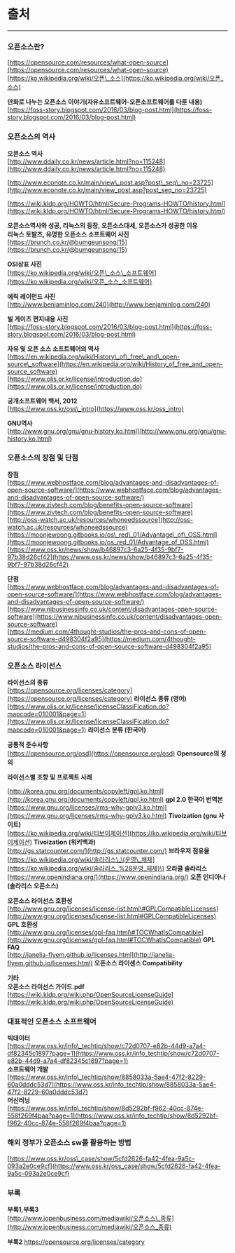 # 출처

---

### 오픈소스란?

[https://opensource.com/resources/what-open-source](https://opensource.com/resources/what-open-source)  
[https://ko.wikipedia.org/wiki/오픈\_소스](https://ko.wikipedia.org/wiki/오픈_소스)

**만화로 나누는 오픈소스 이야기\(자유소프트웨어-오픈소프트웨어를 다룬 내용\)**  
[https://foss-story.blogspot.com/2016/03/blog-post.html](https://foss-story.blogspot.com/2016/03/blog-post.html)

### 오픈소스의 역사

**오픈소스 역사**  
[http://www.ddaily.co.kr/news/article.html?no=115248](http://www.ddaily.co.kr/news/article.html?no=115248)

[http://www.econote.co.kr/main/view\_post.asp?post\_seq\_no=23725](http://www.econote.co.kr/main/view_post.asp?post_seq_no=23725)

[https://wiki.kldp.org/HOWTO/html/Secure-Programs-HOWTO/history.html](https://wiki.kldp.org/HOWTO/html/Secure-Programs-HOWTO/history.html)

**오픈소스역사와 성공, 리눅스의 등장, 오픈소스대세, 오픈소스가 성공한 이유**   
**리눅스 토발즈, 유명한 오픈소스 소프트웨어 사진**  
[https://brunch.co.kr/@bumgeunsong/15](https://brunch.co.kr/@bumgeunsong/15)

**OSI상표 사진**  
[https://ko.wikipedia.org/wiki/오픈\_소스\_소프트웨어](https://ko.wikipedia.org/wiki/오픈_소스_소프트웨어)

**에릭 레이먼드 사진**  
[http://www.benjaminlog.com/240](http://www.benjaminlog.com/240)

**빌 게이츠 편지내용 사진**  
[https://foss-story.blogspot.com/2016/03/blog-post.html](https://foss-story.blogspot.com/2016/03/blog-post.html)

**자유 및 오픈 소스 소프트웨어의 역사**  
[https://en.wikipedia.org/wiki/History\_of\_free\_and\_open-source\_software](https://en.wikipedia.org/wiki/History_of_free_and_open-source_software)  
[https://www.olis.or.kr/license/introduction.do](https://www.olis.or.kr/license/introduction.do)

**공개소프트웨어 백서, 2012**  
[https://www.oss.kr/oss\_intro](https://www.oss.kr/oss_intro)

**GNU역사**  
[http://www.gnu.org/gnu/gnu-history.ko.html](http://www.gnu.org/gnu/gnu-history.ko.html)

### 오픈소스의 장점 및 단점

**장점**  
[https://www.webhostface.com/blog/advantages-and-disadvantages-of-open-source-software/](https://www.webhostface.com/blog/advantages-and-disadvantages-of-open-source-software/)  
[https://www.zivtech.com/blog/benefits-open-source-software](https://www.zivtech.com/blog/benefits-open-source-software)  
[http://oss-watch.ac.uk/resources/whoneedssource](http://oss-watch.ac.uk/resources/whoneedssource)  
[https://moonjewoong.gitbooks.io/os\_red\_01/Advantage\_of\_OSS.html](https://moonjewoong.gitbooks.io/os_red_01/Advantage_of_OSS.html)  
[https://www.oss.kr/news/show/b46897c3-6a25-4f35-9bf7-97b38d26cf42](https://www.oss.kr/news/show/b46897c3-6a25-4f35-9bf7-97b38d26cf42)

**단점**  
[https://www.webhostface.com/blog/advantages-and-disadvantages-of-open-source-software/](https://www.webhostface.com/blog/advantages-and-disadvantages-of-open-source-software/)  
[https://www.nibusinessinfo.co.uk/content/disadvantages-open-source-software](https://www.nibusinessinfo.co.uk/content/disadvantages-open-source-software)  
[https://medium.com/4thought-studios/the-pros-and-cons-of-open-source-software-d498304f2a95](https://medium.com/4thought-studios/the-pros-and-cons-of-open-source-software-d498304f2a95)

### 오픈소스 라이선스

**라이선스의 종류**  
[https://opensource.org/licenses/category](https://opensource.org/licenses/category) **라이선스 종류 \(영어\)**  
[https://www.olis.or.kr/license/licenseClassiFication.do?mapcode=010001&page=1](https://www.olis.or.kr/license/licenseClassiFication.do?mapcode=010001&page=1) **라이선스 분류 \(한국어\)**

**공통적 준수사항**  
[https://opensource.org/osd](https://opensource.org/osd) **Opensource의 정의**

**라이선스별 조항 및 프로젝트 사례**

[http://korea.gnu.org/documents/copyleft/gpl.ko.html](http://korea.gnu.org/documents/copyleft/gpl.ko.html) **gpl 2.0 한국어 번역본**  
[https://www.gnu.org/licenses/rms-why-gplv3.ko.html](https://www.gnu.org/licenses/rms-why-gplv3.ko.html) **Tivoization \(gnu 사이트\)**  
[https://ko.wikipedia.org/wiki/티보이제이션](https://ko.wikipedia.org/wiki/티보이제이션) **Tivoization \(위키백과\)**  
[http://gs.statcounter.com/](http://gs.statcounter.com/) **브라우저 점유율**  
[https://ko.wikipedia.org/wiki/솔라리스\_\(운영\_체제](https://ko.wikipedia.org/wiki/솔라리스_%28운영_체제)\) **오라클 솔라리스**  
[https://www.openindiana.org/](https://www.openindiana.org/) **오픈 인디아나 \(솔라리스 오픈소스\)**

**오픈소스 라이선스 호환성**  
[http://www.gnu.org/licenses/license-list.html\#GPLCompatibleLicenses](http://www.gnu.org/licenses/license-list.html#GPLCompatibleLicenses) **GPL 호환성**  
[http://www.gnu.org/licenses/gpl-faq.html\#TOCWhatIsCompatible](http://www.gnu.org/licenses/gpl-faq.html#TOCWhatIsCompatible) **GPL FAQ**  
[http://janelia-flyem.github.io/licenses.html](http://janelia-flyem.github.io/licenses.html) **오픈소스 라이센스 Compatibility**

**기타**  
**오픈소스 라이선스 가이드.pdf**  
[https://wiki.kldp.org/wiki.php/OpenSourceLicenseGuide](https://wiki.kldp.org/wiki.php/OpenSourceLicenseGuide)

### 대표적인 오픈소스 소프트웨어

**빅데이터**  
[https://www.oss.kr/info\_techtip/show/c72d0707-e82b-44d9-a7a4-df82345c1897?page=1](https://www.oss.kr/info_techtip/show/c72d0707-e82b-44d9-a7a4-df82345c1897?page=1)  
**소프트웨어 개발**  
[https://www.oss.kr/info\_techtip/show/8858033a-5ae4-47f2-8229-60a0dddc53d7](https://www.oss.kr/info_techtip/show/8858033a-5ae4-47f2-8229-60a0dddc53d7)  
**머신러닝**  
[https://www.oss.kr/info\_techtip/show/8d5292bf-f962-40cc-874e-558f269f4baa?page=1](https://www.oss.kr/info_techtip/show/8d5292bf-f962-40cc-874e-558f269f4baa?page=1)

### 해외 정부가 오픈소스 sw를 활용하는 방법

[https://www.oss.kr/oss\_case/show/5cfd2626-fa42-4fea-9a5c-093a2e0ce9cf](https://www.oss.kr/oss_case/show/5cfd2626-fa42-4fea-9a5c-093a2e0ce9cf)

### 부록

**부록1,부록3**  
[http://www.jopenbusiness.com/mediawiki/오픈소스\_종류](http://www.jopenbusiness.com/mediawiki/오픈소스_종류)

**부록2**
https://opensource.org/licenses/category
